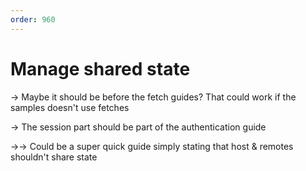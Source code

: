 ```yaml
---
order: 960
---
```


# Manage shared state

-> Maybe it should be before the fetch guides? That could work if the samples doesn't use fetches

-> The session part should be part of the authentication guide

->-> Could be a super quick guide simply stating that host & remotes shouldn't share state
